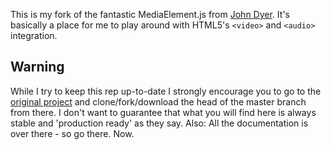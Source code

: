 This is my fork of the fantastic MediaElement.js from [John Dyer](https://github.com/johndyer). It's basically a place for me to play around with HTML5's `<video>` and `<audio>` integration.

## Warning

While I try to keep this rep up-to-date I strongly encourage you to go to the [original project](https://github.com/johndyer/mediaelement) and clone/fork/download the head of the master branch from there.
I don't want to guarantee that what you will find here is always stable and 'production ready' as they say. Also: All the documentation is over there - so go there. Now.

